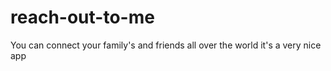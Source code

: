 # reach-out-to-me
You can connect your family's and friends all over the world it's a very nice app 
